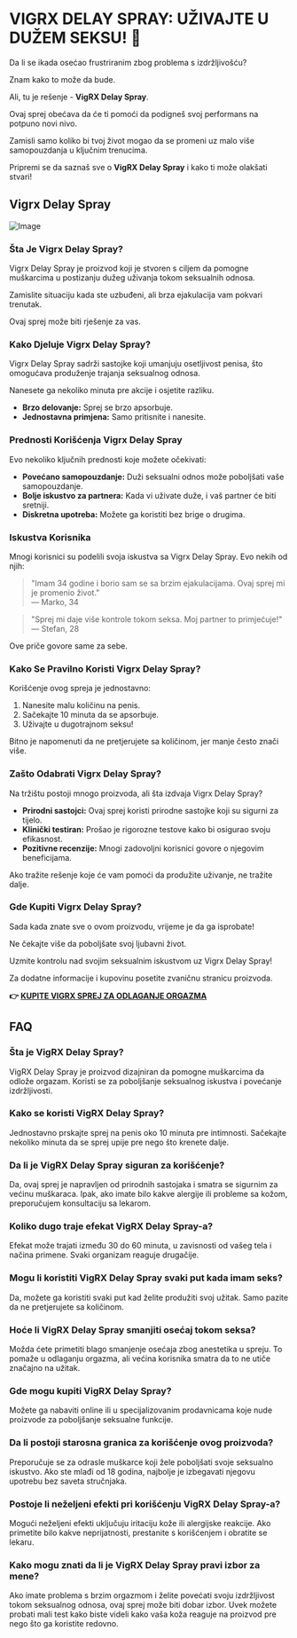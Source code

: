 # VIGRX DELAY SPRAY: UŽIVAJTE U DUŽEM SEKSU! 🌟

Da li se ikada osećao frustriranim zbog problema s izdržljivošću? 

Znam kako to može da bude. 

Ali, tu je rešenje - **VigRX Delay Spray**. 

Ovaj sprej obećava da će ti pomoći da podigneš svoj performans na potpuno novi nivo. 

Zamisli samo koliko bi tvoj život mogao da se promeni uz malo više samopouzdanja u ključnim trenucima. 

Pripremi se da saznaš sve o **VigRX Delay Spray** i kako ti može olakšati stvari!

## Vigrx Delay Spray

![Image](https://www2.sellhealth.com/132/vigrxdelayspray-lrg.png)

### Šta Je Vigrx Delay Spray?

Vigrx Delay Spray je proizvod koji je stvoren s ciljem da pomogne muškarcima u postizanju dužeg uživanja tokom seksualnih odnosa. 

Zamislite situaciju kada ste uzbuđeni, ali brza ejakulacija vam pokvari trenutak. 

Ovaj sprej može biti rješenje za vas.

### Kako Djeluje Vigrx Delay Spray?

Vigrx Delay Spray sadrži sastojke koji umanjuju osetljivost penisa, što omogućava produženje trajanja seksualnog odnosa. 

Nanesete ga nekoliko minuta pre akcije i osjetite razliku.

- **Brzo delovanje:** Sprej se brzo apsorbuje.
- **Jednostavna primjena:** Samo pritisnite i nanesite.

### Prednosti Korišćenja Vigrx Delay Spray

Evo nekoliko ključnih prednosti koje možete očekivati:

- **Povećano samopouzdanje:** Duži seksualni odnos može poboljšati vaše samopouzdanje.
- **Bolje iskustvo za partnera:** Kada vi uživate duže, i vaš partner će biti sretniji.
- **Diskretna upotreba:** Možete ga koristiti bez brige o drugima.

### Iskustva Korisnika

Mnogi korisnici su podelili svoja iskustva sa Vigrx Delay Spray. Evo nekih od njih:

> "Imam 34 godine i borio sam se sa brzim ejakulacijama. Ovaj sprej mi je promenio život."  
> — Marko, 34

> "Sprej mi daje više kontrole tokom seksa. Moj partner to primjećuje!"  
> — Stefan, 28

Ove priče govore same za sebe.

### Kako Se Pravilno Koristi Vigrx Delay Spray?

Korišćenje ovog spreja je jednostavno:

1. Nanesite malu količinu na penis.
2. Sačekajte 10 minuta da se apsorbuje.
3. Uživajte u dugotrajnom seksu!

Bitno je napomenuti da ne pretjerujete sa količinom, jer manje često znači više.

### Zašto Odabrati Vigrx Delay Spray?

Na tržištu postoji mnogo proizvoda, ali šta izdvaja Vigrx Delay Spray? 

- **Prirodni sastojci:** Ovaj sprej koristi prirodne sastojke koji su sigurni za tijelo.
- **Klinički testiran:** Prošao je rigorozne testove kako bi osigurao svoju efikasnost.
- **Pozitivne recenzije:** Mnogi zadovoljni korisnici govore o njegovim beneficijama.

Ako tražite rešenje koje će vam pomoći da produžite uživanje, ne tražite dalje.

### Gde Kupiti Vigrx Delay Spray?

Sada kada znate sve o ovom proizvodu, vrijeme je da ga isprobate! 

Ne čekajte više da poboljšate svoj ljubavni život.

Uzmite kontrolu nad svojim seksualnim iskustvom uz Vigrx Delay Spray!

Za dodatne informacije i kupovinu posetite zvaničnu stranicu proizvoda.



**👉 [KUPITE VIGRX SPREJ ZA ODLAGANJE ORGAZMA](https://gchaffi.com/fRlTPytj)**

## FAQ

### Šta je VigRX Delay Spray?

VigRX Delay Spray je proizvod dizajniran da pomogne muškarcima da odlože orgazam. Koristi se za poboljšanje seksualnog iskustva i povećanje izdržljivosti.

### Kako se koristi VigRX Delay Spray?

Jednostavno prskajte sprej na penis oko 10 minuta pre intimnosti. Sačekajte nekoliko minuta da se sprej upije pre nego što krenete dalje.

### Da li je VigRX Delay Spray siguran za korišćenje?

Da, ovaj sprej je napravljen od prirodnih sastojaka i smatra se sigurnim za većinu muškaraca. Ipak, ako imate bilo kakve alergije ili probleme sa kožom, preporučujem konsultaciju sa lekarom.

### Koliko dugo traje efekat VigRX Delay Spray-a?

Efekat može trajati između 30 do 60 minuta, u zavisnosti od vašeg tela i načina primene. Svaki organizam reaguje drugačije.

### Mogu li koristiti VigRX Delay Spray svaki put kada imam seks?

Da, možete ga koristiti svaki put kad želite produžiti svoj užitak. Samo pazite da ne pretjerujete sa količinom.

### Hoće li VigRX Delay Spray smanjiti osećaj tokom seksa?

Možda ćete primetiti blago smanjenje osećaja zbog anestetika u spreju. To pomaže u odlaganju orgazma, ali većina korisnika smatra da to ne utiče značajno na užitak.

### Gde mogu kupiti VigRX Delay Spray?

Možete ga nabaviti online ili u specijalizovanim prodavnicama koje nude proizvode za poboljšanje seksualne funkcije.

### Da li postoji starosna granica za korišćenje ovog proizvoda?

Preporučuje se za odrasle muškarce koji žele poboljšati svoje seksualno iskustvo. Ako ste mlađi od 18 godina, najbolje je izbegavati njegovu upotrebu bez saveta stručnjaka.

### Postoje li neželjeni efekti pri korišćenju VigRX Delay Spray-a?

Mogući neželjeni efekti uključuju iritaciju kože ili alergijske reakcije. Ako primetite bilo kakve neprijatnosti, prestanite s korišćenjem i obratite se lekaru.

### Kako mogu znati da li je VigRX Delay Spray pravi izbor za mene?

Ako imate problema s brzim orgazmom i želite povećati svoju izdržljivost tokom seksualnog odnosa, ovaj sprej može biti dobar izbor. Uvek možete probati mali test kako biste videli kako vaša koža reaguje na proizvod pre nego što ga koristite redovno.